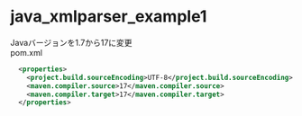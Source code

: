 # java_xmlparser_example1


Javaバージョンを1.7から17に変更  
pom.xml
```xml
  <properties>
    <project.build.sourceEncoding>UTF-8</project.build.sourceEncoding>
    <maven.compiler.source>17</maven.compiler.source>
    <maven.compiler.target>17</maven.compiler.target>
  </properties>
```